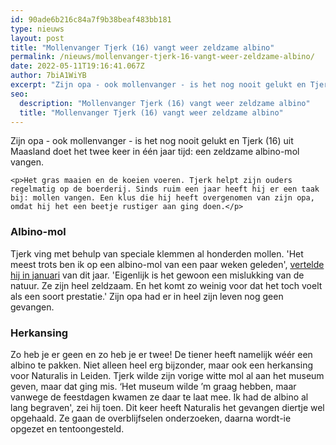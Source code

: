 ```yaml
---
id: 90ade6b216c84a7f9b38beaf483bb181
type: nieuws
layout: post
title: "Mollenvanger Tjerk (16) vangt weer zeldzame albino"
permalink: /nieuws/mollenvanger-tjerk-16-vangt-weer-zeldzame-albino/
date: 2022-05-11T19:16:41.067Z
author: 7biA1WiYB
excerpt: "Zijn opa - ook mollenvanger - is het nog nooit gelukt en Tjerk (16) uit Maasland doet het twee keer in één jaar tijd: een zeldzame albino-mol vangen.  "
seo:
  description: "Mollenvanger Tjerk (16) vangt weer zeldzame albino"
  title: "Mollenvanger Tjerk (16) vangt weer zeldzame albino"
---
```

Zijn opa - ook mollenvanger - is het nog nooit gelukt en Tjerk (16) uit Maasland doet het twee keer in één jaar tijd: een zeldzame albino-mol vangen.  

    <p>Het gras maaien en de koeien voeren. Tjerk helpt zijn ouders regelmatig op de boerderij. Sinds ruim een jaar heeft hij er een taak bij: mollen vangen. Een klus die hij heeft overgenomen van zijn opa, omdat hij het een beetje rustiger aan ging doen.</p>
<h3>Albino-mol</h3>
<p>Tjerk ving met behulp van speciale klemmen al honderden mollen. 'Het meest trots ben ik op een albino-mol van een paar weken geleden', <a href="https://7dagen.netlify.app/nieuws/mollenvanger" target="_blank">vertelde hij in januari</a> van dit jaar. 'Eigenlijk is het gewoon een mislukking van de natuur. Ze zijn heel zeldzaam. En het komt zo weinig voor dat het toch voelt als een soort prestatie.' Zijn opa had er in heel zijn leven nog geen gevangen.</p>
<h3>Herkansing</h3>
<p>Zo heb je er geen en zo heb je er twee! De tiener heeft namelijk wéér een albino te pakken. Niet alleen heel erg bijzonder, maar ook een herkansing voor Naturalis in Leiden. Tjerk wilde zijn vorige witte mol al aan het museum geven, maar dat ging mis. ‘Het museum wilde ’m graag hebben, maar vanwege de feestdagen kwamen ze daar te laat mee. Ik had de albino al lang begraven', zei hij toen. Dit keer heeft Naturalis het gevangen diertje wel opgehaald. Ze gaan de overblijfselen onderzoeken, daarna wordt-ie opgezet en tentoongesteld.</p>  

